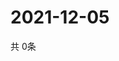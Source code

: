 # 2021-12-05
  共 0条

  <!-- BEGIN -->
  <!-- 最后更新时间Sun Dec 05 2021 11:02:28 GMT+0000 (Coordinated Universal Time) -->
  
  <!-- END -->
  
  
